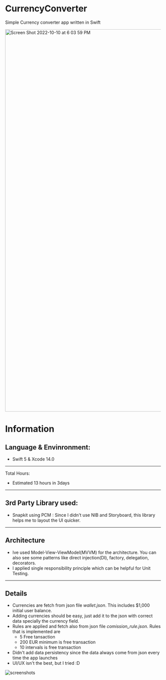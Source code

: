 # CurrencyConverter
Simple Currency converter app written in Swift

 <img width="1237" alt="Screen Shot 2022-10-10 at 6 03 59 PM" src="https://user-images.githubusercontent.com/8087709/194842180-b2da7ea3-0a3d-484c-9d95-6465ad76cb20.png">

# Information 

Language & Envinronment: 
---
- Swift 5 & Xcode 14.0
---
Total Hours: 
- Estimated 13 hours in 3days
---
3rd Party Library used: 
---
- Snapkit using PCM : Since I didn't use NIB and Storyboard, this library helps me to layout the UI quicker.
---
Architecture
---
- Ive used Model-View-ViewModel(MVVM) for the architecture. You can also see some patterns like direct injection(DI), factory, delegation, decorators. 
- I applied single responsibility principle which can be helpful for Unit Testing.
---
Details
---
- Currencies are fetch from json file _wallet.json_. This includes $1,000 initial user balance. 
- Adding currencies should be easy, just add it to the json with correct data specially the currency field.
- Rules are applied and fetch also from json file _comission_rule.json_. Rules that is implemented are 
  - 5 Free tansaction 
  - 200 EUR minimum is free transaction
  - 10 intervals is free transaction 
- Didn't add data persistency since the data always come from json every time the app launches
- UI/UX isn't the best, but I tried :D 

![screenshots](https://user-images.githubusercontent.com/8087709/194843096-8007a7de-1935-468e-b690-ba7ec7662092.png)


